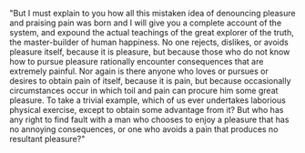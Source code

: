 "But I must explain to you how all this mistaken idea of denouncing pleasure and praising pain
 was born and I will give you a complete account of the system, and expound the actual 
 teachings of the great explorer of the truth, the master-builder of human happiness. 
 No one rejects, dislikes, or avoids pleasure itself, because it is pleasure, but because 
 those who do not know how to pursue pleasure rationally encounter consequences that are
 extremely painful. Nor again is there anyone who loves or pursues or desires to obtain pain of 
 itself, because it is pain, but because occasionally circumstances occur in which toil and
 pain can procure him some great pleasure. To take a trivial example, which of us ever
 undertakes laborious physical exercise, except to obtain some advantage from it? But who has any 
 right to find fault with a man who chooses to enjoy a pleasure that has no annoying consequences, or one 
 who avoids a pain that produces no resultant pleasure?"
